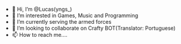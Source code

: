 - 👋 Hi, I’m @Lucas(yngs_)
- 👀 I’m interested in Games, Music and Programming
- 🌱 I’m currently serving the armed forces
- 💞️ I’m looking to collaborate on Crafty BOT(Translator: Portuguese)
- 📫 How to reach me....
